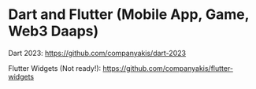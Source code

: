 # Dart and Flutter (Mobile App, Game, Web3 Daaps)
 

Dart 2023:
https://github.com/companyakis/dart-2023

Flutter Widgets (Not ready!):
https://github.com/companyakis/flutter-widgets


